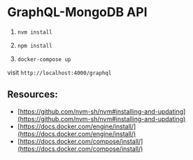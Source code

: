 # GraphQL-MongoDB API

1) `nvm install`

2) `npm install`

3) `docker-compose up`

visit `http://localhost:4000/graphql`

## Resources:
- [https://github.com/nvm-sh/nvm#installing-and-updating](https://github.com/nvm-sh/nvm#installing-and-updating)
- [https://docs.docker.com/engine/install/](https://docs.docker.com/engine/install/)
- [https://docs.docker.com/compose/install/](https://docs.docker.com/compose/install/)
